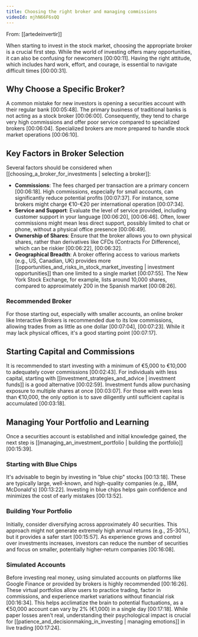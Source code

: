 ```yaml
---
title: Choosing the right broker and managing commissions
videoId: mjhN66F6sQQ
---
```


From: [[artedeinvertir]] <br/> 

When starting to invest in the stock market, choosing the appropriate broker is a crucial first step. While the world of investing offers many opportunities, it can also be confusing for newcomers <a class="yt-timestamp" data-t="00:00:11">[00:00:11]</a>. Having the right attitude, which includes hard work, effort, and courage, is essential to navigate difficult times <a class="yt-timestamp" data-t="00:00:31">[00:00:31]</a>.

## Why Choose a Specific Broker?

A common mistake for new investors is opening a securities account with their regular bank <a class="yt-timestamp" data-t="00:05:48">[00:05:48]</a>. The primary business of traditional banks is not acting as a stock broker <a class="yt-timestamp" data-t="00:06:00">[00:06:00]</a>. Consequently, they tend to charge very high commissions and offer poor service compared to specialized brokers <a class="yt-timestamp" data-t="00:06:04">[00:06:04]</a>. Specialized brokers are more prepared to handle stock market operations <a class="yt-timestamp" data-t="00:06:10">[00:06:10]</a>.

## Key Factors in Broker Selection

Several factors should be considered when [[choosing_a_broker_for_investments | selecting a broker]]:
*   **Commissions**: The fees charged per transaction are a primary concern <a class="yt-timestamp" data-t="00:06:18">[00:06:18]</a>. High commissions, especially for small accounts, can significantly reduce potential profits <a class="yt-timestamp" data-t="00:07:37">[00:07:37]</a>. For instance, some brokers might charge €10-€20 per international operation <a class="yt-timestamp" data-t="00:07:34">[00:07:34]</a>.
*   **Service and Support**: Evaluate the level of service provided, including customer support in your language <a class="yt-timestamp" data-t="00:06:20">[00:06:20]</a>, <a class="yt-timestamp" data-t="00:06:46">[00:06:46]</a>. Often, lower commissions might mean less direct support, possibly limited to chat or phone, without a physical office presence <a class="yt-timestamp" data-t="00:06:49">[00:06:49]</a>.
*   **Ownership of Shares**: Ensure that the broker allows you to own physical shares, rather than derivatives like CFDs (Contracts For Difference), which can be riskier <a class="yt-timestamp" data-t="00:06:22">[00:06:22]</a>, <a class="yt-timestamp" data-t="00:06:32">[00:06:32]</a>.
*   **Geographical Breadth**: A broker offering access to various markets (e.g., US, Canadian, UK) provides more [[opportunities_and_risks_in_stock_market_investing | investment opportunities]] than one limited to a single market <a class="yt-timestamp" data-t="00:07:55">[00:07:55]</a>. The New York Stock Exchange, for example, lists around 10,000 shares, compared to approximately 200 in the Spanish market <a class="yt-timestamp" data-t="00:08:26">[00:08:26]</a>.

### Recommended Broker

For those starting out, especially with smaller accounts, an online broker like Interactive Brokers is recommended due to its low commissions, allowing trades from as little as one dollar <a class="yt-timestamp" data-t="00:07:04">[00:07:04]</a>, <a class="yt-timestamp" data-t="00:07:23">[00:07:23]</a>. While it may lack physical offices, it's a good starting point <a class="yt-timestamp" data-t="00:07:17">[00:07:17]</a>.

## Starting Capital and Commissions

It is recommended to start investing with a minimum of €5,000 to €10,000 to adequately cover commissions <a class="yt-timestamp" data-t="00:02:43">[00:02:43]</a>. For individuals with less capital, starting with [[investment_strategies_and_advice | investment funds]] is a good alternative <a class="yt-timestamp" data-t="00:02:59">[00:02:59]</a>. Investment funds allow purchasing exposure to multiple shares at once <a class="yt-timestamp" data-t="00:03:07">[00:03:07]</a>. For those with even less than €10,000, the only option is to save diligently until sufficient capital is accumulated <a class="yt-timestamp" data-t="00:03:18">[00:03:18]</a>.

## Managing Your Portfolio and Learning

Once a securities account is established and initial knowledge gained, the next step is [[managing_an_investment_portfolio | building the portfolio]] <a class="yt-timestamp" data-t="00:15:39">[00:15:39]</a>.

### Starting with Blue Chips
It's advisable to begin by investing in "blue chip" stocks <a class="yt-timestamp" data-t="00:13:18">[00:13:18]</a>. These are typically large, well-known, and high-quality companies (e.g., IBM, McDonald's) <a class="yt-timestamp" data-t="00:13:22">[00:13:22]</a>. Investing in blue chips helps gain confidence and minimizes the cost of early mistakes <a class="yt-timestamp" data-t="00:13:52">[00:13:52]</a>.

### Building Your Portfolio
Initially, consider diversifying across approximately 40 securities. This approach might not generate extremely high annual returns (e.g., 25-30%), but it provides a safer start <a class="yt-timestamp" data-t="00:15:57">[00:15:57]</a>. As experience grows and control over investments increases, investors can reduce the number of securities and focus on smaller, potentially higher-return companies <a class="yt-timestamp" data-t="00:16:08">[00:16:08]</a>.

### Simulated Accounts
Before investing real money, using simulated accounts on platforms like Google Finance or provided by brokers is highly recommended <a class="yt-timestamp" data-t="00:16:26">[00:16:26]</a>. These virtual portfolios allow users to practice trading, factor in commissions, and experience market variations without financial risk <a class="yt-timestamp" data-t="00:16:34">[00:16:34]</a>. This helps acclimatize the brain to potential fluctuations, as a €50,000 account can vary by 2% (€1,000) in a single day <a class="yt-timestamp" data-t="00:17:18">[00:17:18]</a>. While paper losses aren't real, understanding their psychological impact is crucial for [[patience_and_decisionmaking_in_investing | managing emotions]] in live trading <a class="yt-timestamp" data-t="00:17:24">[00:17:24]</a>.
